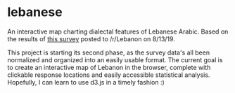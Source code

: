 # lebanese
An interactive map charting dialectal features of Lebanese Arabic. Based on the results of
[this survey](https://forms.gle/U4h1xtSJZ5nnv5Ku7) posted to /r/Lebanon on 8/13/19.

This project is starting its second phase, as the survey data's all been normalized and
organized into an easily usable format. The current goal is to create an interactive map
of Lebanon in the browser, complete with clickable response locations and easily accessible
statistical analysis. Hopefully, I can learn to use d3.js in a timely fashion :)
